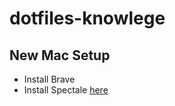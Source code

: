 # dotfiles-knowlege

## New Mac Setup
- Install Brave
- Install Spectale [here](https://www.spectacleapp.com/)
